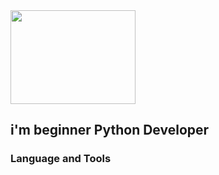 <img src="https://media3.giphy.com/media/RbDKaczqWovIugyJmW/giphy.gif?cid=790b761137faeb540546b724d7f6b5def510eb0d2aea35f4&rid=giphy.gif&ct=g" width="200" height="150" />



## i'm beginner Python Developer 



### Language and Tools













